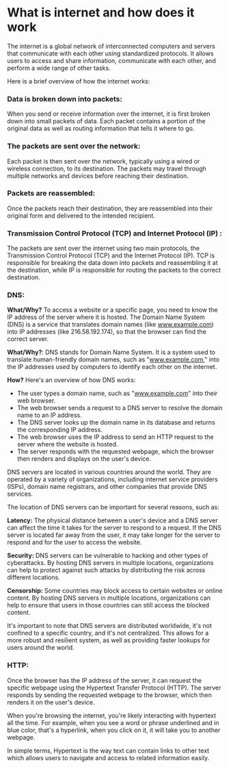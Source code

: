 # What is internet and how does it work
The internet is a global network of interconnected computers and servers that communicate with each other using standardized protocols. It allows users to access and share information, communicate with each other, and perform a wide range of other tasks.

Here is a brief overview of how the internet works:

### Data is broken down into packets: 
When you send or receive information over the internet, it is first broken down into small packets of data. Each packet contains a portion of the original data as well as routing information that tells it where to go.

### The packets are sent over the network: 
Each packet is then sent over the network, typically using a wired or wireless connection, to its destination. The packets may travel through multiple networks and devices before reaching their destination.

### Packets are reassembled: 
Once the packets reach their destination, they are reassembled into their original form and delivered to the intended recipient.

### Transmission Control Protocol (TCP) and Internet Protocol (IP) : 
The packets are sent over the internet using two main protocols, the Transmission Control Protocol (TCP) and the Internet Protocol (IP). TCP is responsible for breaking the data down into packets and reassembling it at the destination, while IP is responsible for routing the packets to the correct destination.

### DNS: 
**What/Why?** To access a website or a specific page, you need to know the IP address of the server where it is hosted. The Domain Name System (DNS) is a service that translates domain names (like www.example.com) into IP addresses (like 216.58.192.174), so that the browser can find the correct server.

**What/Why?**: DNS stands for Domain Name System. It is a system used to translate human-friendly domain names, such as "www.example.com," into the IP addresses used by computers to identify each other on the internet.

**How?** Here's an overview of how DNS works:
- The user types a domain name, such as "www.example.com" into their web browser.
- The web browser sends a request to a DNS server to resolve the domain name to an IP address.
- The DNS server looks up the domain name in its database and returns the corresponding IP address.
- The web browser uses the IP address to send an HTTP request to the server where the website is hosted.
- The server responds with the requested webpage, which the browser then renders and displays on the user's device.

DNS servers are located in various countries around the world. They are operated by a variety of organizations, including internet service providers (ISPs), domain name registrars, and other companies that provide DNS services.

The location of DNS servers can be important for several reasons, such as:

**Latency:** The physical distance between a user's device and a DNS server can affect the time it takes for the server to respond to a request. If the DNS server is located far away from the user, it may take longer for the server to respond and for the user to access the website.

**Security:** DNS servers can be vulnerable to hacking and other types of cyberattacks. By hosting DNS servers in multiple locations, organizations can help to protect against such attacks by distributing the risk across different locations.

**Censorship:** Some countries may block access to certain websites or online content. By hosting DNS servers in multiple locations, organizations can help to ensure that users in those countries can still access the blocked content.

It's important to note that DNS servers are distributed worldwide, it's not confined to a specific country, and it's not centralized. This allows for a more robust and resilient system, as well as providing faster lookups for users around the world.

### HTTP:
Once the browser has the IP address of the server, it can request the specific webpage using the Hypertext Transfer Protocol (HTTP). The server responds by sending the requested webpage to the browser, which then renders it on the user's device.

When you're browsing the internet, you're likely interacting with hypertext all the time. For example, when you see a word or phrase underlined and in blue color, that's a hyperlink, when you click on it, it will take you to another webpage.

In simple terms, Hypertext is the way text can contain links to other text which allows users to navigate and access to related information easily.


